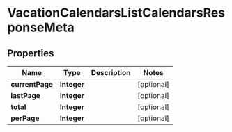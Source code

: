 

# VacationCalendarsListCalendarsResponseMeta


## Properties

| Name | Type | Description | Notes |
|------------ | ------------- | ------------- | -------------|
|**currentPage** | **Integer** |  |  [optional] |
|**lastPage** | **Integer** |  |  [optional] |
|**total** | **Integer** |  |  [optional] |
|**perPage** | **Integer** |  |  [optional] |



